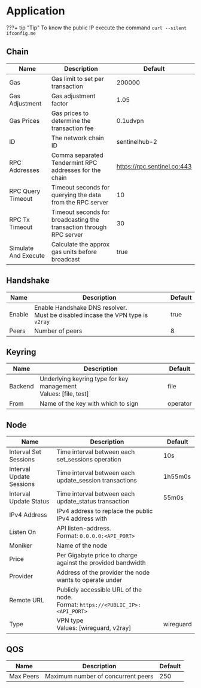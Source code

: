 # Application

???+ tip "Tip"
    To know the public IP execute the command `curl --silent ifconfig.me`

## Chain

| Name                 | Description                                                         | Default                       |
| -------------------- | ------------------------------------------------------------------- | ----------------------------- |
| Gas                  | Gas limit to set per transaction                                    | 200000                        |
| Gas Adjustment       | Gas adjustment factor                                               | 1.05                          |
| Gas Prices           | Gas prices to determine the transaction fee                         | 0.1udvpn                      |
| ID                   | The network chain ID                                                | sentinelhub-2                 |
| RPC Addresses        | Comma separated Tendermint RPC addresses for the chain              | <https://rpc.sentinel.co:443> |
| RPC Query Timeout    | Timeout seconds for querying the data from the RPC server           | 10                            |
| RPC Tx Timeout       | Timeout seconds for broadcasting the transaction through RPC server | 30                            |
| Simulate And Execute | Calculate the approx gas units before broadcast                     | true                          |

## Handshake

| Name   | Description                                                                          | Default |
| ------ | ------------------------------------------------------------------------------------ | ------- |
| Enable | Enable Handshake DNS resolver. <br/> Must be disabled incase the VPN type is `v2ray` | true    |
| Peers  | Number of peers                                                                      | 8       |

## Keyring

| Name    | Description                                                           | Default  |
| ------- | --------------------------------------------------------------------- | -------- |
| Backend | Underlying keyring type for key management <br/> Values: [file, test] | file     |
| From    | Name of the key with which to sign                                    | operator |

## Node

| Name                     | Description                                                                         | Default   |
| ------------------------ | ----------------------------------------------------------------------------------- | --------- |
| Interval Set Sessions    | Time interval between each set_sessions operation                                   | 10s       |
| Interval Update Sessions | Time interval between each update_session transactions                              | 1h55m0s   |
| Interval Update Status   | Time interval between each update_status transaction                                | 55m0s     |
| IPv4 Address             | IPv4 address to replace the public IPv4 address with                                |           |
| Listen On                | API listen-address. <br/> Format: `0.0.0.0:<API_PORT>`                              |           |
| Moniker                  | Name of the node                                                                    |           |
| Price                    | Per Gigabyte price to charge against the provided bandwidth                         |           |
| Provider                 | Address of the provider the node wants to operate under                             |           |
| Remote URL               | Publicly accessible URL of the node. <br/> Format: `https://<PUBLIC_IP>:<API_PORT>` |           |
| Type                     | VPN type <br/> Values: [wireguard, v2ray]                                           | wireguard |

## QOS

| Name      | Description                        | Default |
| --------- | ---------------------------------- | ------- |
| Max Peers | Maximum number of concurrent peers | 250     |

